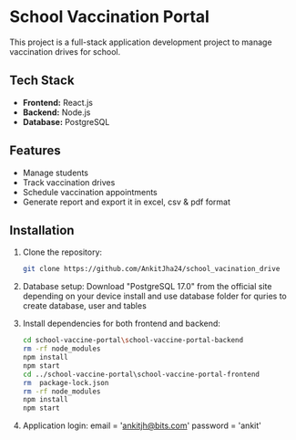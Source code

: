 # School Vaccination Portal

This project is a full-stack application development project to manage vaccination drives for school.

## Tech Stack
- **Frontend:** React.js
- **Backend:** Node.js
- **Database:** PostgreSQL

## Features
- Manage students
- Track vaccination drives
- Schedule vaccination appointments
- Generate report and export it in excel, csv & pdf format

## Installation

1. Clone the repository:
    ```bash
    git clone https://github.com/AnkitJha24/school_vacination_drive
    ```
2. Database setup:
    Download "PostgreSQL 17.0" from the official site depending on your device
    install and use database folder for quries to create database, user and tables

3. Install dependencies for both frontend and backend:
    ```bash
    cd school-vaccine-portal\school-vaccine-portal-backend
    rm -rf node_modules
    npm install
    npm start
    cd ../school-vaccine-portal\school-vaccine-portal-frontend
    rm  package-lock.json
    rm -rf node_modules
    npm install
    npm start
    ```

4. Application login:
    email = 'ankitjh@bits.com'
    password = 'ankit'
